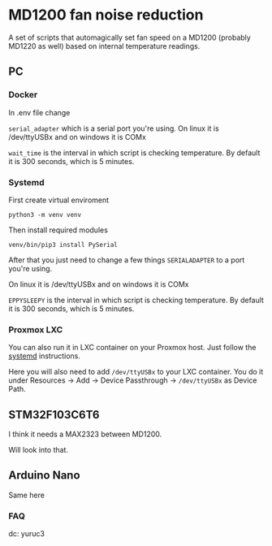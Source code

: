 # MD1200 fan noise reduction 

A set of scripts that automagically set fan speed on a MD1200 (probably MD1220 as well) based on internal temperature readings.

## PC

### Docker

In .env file change 

```serial_adapter``` which is a serial port you're using. 
On linux it is /dev/ttyUSBx and on windows it is COMx

```wait_time``` is the interval in which script is checking temperature. By default it is 300 seconds, which is 5 minutes.

### Systemd 

First create virtual enviroment

```
python3 -m venv venv
```

Then install required modules
```
venv/bin/pip3 install PySerial
```
After that you just need to change a few things
```SERIALADAPTER``` to a port you're using. 

On linux it is /dev/ttyUSBx and on windows it is COMx


```EPPYSLEEPY``` is the interval in which script is checking temperature. By default it is 300 seconds, which is 5 minutes.

### Proxmox LXC

You can also run it in LXC container on your Proxmox host. Just follow the [systemd](###systemd) instructions.

Here you will also need to add ```/dev/ttyUSBx``` to your LXC container. You do it under Resources -> Add -> Device Passthrough -> ```/dev/ttyUSBx``` as Device Path. 

## STM32F103C6T6

I think it needs a MAX2323 between MD1200.

Will look into that.

## Arduino Nano

Same here


### FAQ

dc: yuruc3